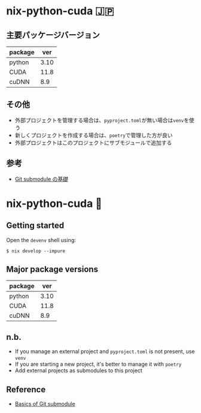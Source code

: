 # nix-python-cuda 🇯🇵

## 主要パッケージバージョン

| package | ver  |
| ------- | ---- |
| python  | 3.10 |
| CUDA    | 11.8 |
| cuDNN   | 8.9  |

## その他

- 外部プロジェクトを管理する場合は、`pyproject.toml`が無い場合は`venv`を使う
- 新しくプロジェクトを作成する場合は、`poetry`で管理した方が良い
- 外部プロジェクトはこのプロジェクトにサブモジュールで追加する

## 参考

- [Git submodule の基礎](https://qiita.com/sotarok/items/0d525e568a6088f6f6bb)

# nix-python-cuda 🏴󠁧󠁢󠁥󠁮󠁧󠁿

## Getting started

Open the `devenv` shell using:
```
$ nix develop --impure
```

## Major package versions

| package | ver  |
| ------- | ---- |
| python  | 3.10 |
| CUDA    | 11.8 |
| cuDNN   | 8.9  |

## n.b.

- If you manage an external project and `pyproject.toml` is not present, use `venv`
- If you are starting a new project, it's better to manage it with `poetry`
- Add external projects as submodules to this project

## Reference

- [Basics of Git submodule](https://git-scm.com/book/en/v2/Git-Tools-Submodules)
